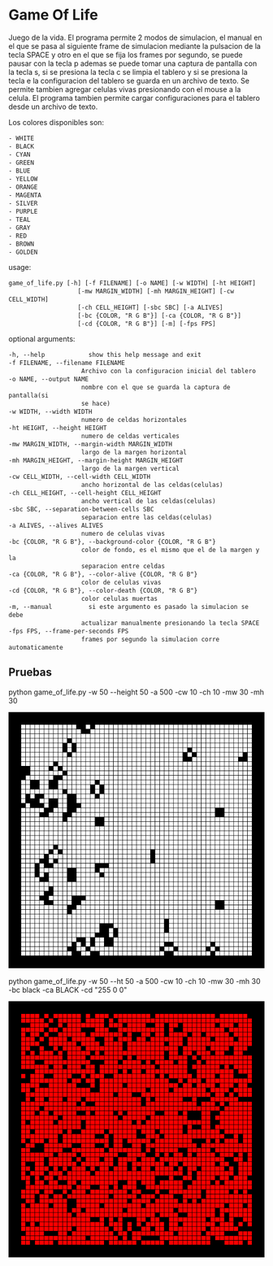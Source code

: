# Game Of Life

Juego de la vida. El programa permite 2 modos de simulacion, el
manual en el que se pasa al siguiente frame de simulacion mediante la pulsacion
de la tecla SPACE y otro en el que se fija los frames por segundo, se puede
pausar con la tecla p ademas se puede tomar una captura de pantalla con la
tecla s, si se presiona la tecla c se limpia el tablero y si se presiona la
tecla e la configuracion del tablero se guarda en un archivo de texto. Se
permite tambien agregar celulas vivas presionando con el mouse a la celula. El
programa tambien permite cargar configuraciones para el tablero desde un
archivo de texto.

Los colores disponibles son:

    - WHITE
    - BLACK
    - CYAN
    - GREEN
    - BLUE
    - YELLOW
    - ORANGE
    - MAGENTA
    - SILVER
    - PURPLE
    - TEAL
    - GRAY
    - RED
    - BROWN
    - GOLDEN

usage:

    game_of_life.py [-h] [-f FILENAME] [-o NAME] [-w WIDTH] [-ht HEIGHT]
                       [-mw MARGIN_WIDTH] [-mh MARGIN_HEIGHT] [-cw CELL_WIDTH]
                       [-ch CELL_HEIGHT] [-sbc SBC] [-a ALIVES]
                       [-bc {COLOR, "R G B"}] [-ca {COLOR, "R G B"}]
                       [-cd {COLOR, "R G B"}] [-m] [-fps FPS]


optional arguments:

    -h, --help            show this help message and exit
    -f FILENAME, --filename FILENAME
                        Archivo con la configuracion inicial del tablero
    -o NAME, --output NAME
                        nombre con el que se guarda la captura de pantalla(si
                        se hace)
    -w WIDTH, --width WIDTH
                        numero de celdas horizontales
    -ht HEIGHT, --height HEIGHT
                        numero de celdas verticales
    -mw MARGIN_WIDTH, --margin-width MARGIN_WIDTH
                        largo de la margen horizontal
    -mh MARGIN_HEIGHT, --margin-height MARGIN_HEIGHT
                        largo de la margen vertical
    -cw CELL_WIDTH, --cell-width CELL_WIDTH
                        ancho horizontal de las celdas(celulas)
    -ch CELL_HEIGHT, --cell-height CELL_HEIGHT
                        ancho vertical de las celdas(celulas)
    -sbc SBC, --separation-between-cells SBC
                        separacion entre las celdas(celulas)
    -a ALIVES, --alives ALIVES
                        numero de celulas vivas
    -bc {COLOR, "R G B"}, --background-color {COLOR, "R G B"}
                        color de fondo, es el mismo que el de la margen y la
                        separacion entre celdas
    -ca {COLOR, "R G B"}, --color-alive {COLOR, "R G B"}
                        color de celulas vivas
    -cd {COLOR, "R G B"}, --color-death {COLOR, "R G B"}
                        color celulas muertas
    -m, --manual          si este argumento es pasado la simulacion se debe
                        actualizar manualmente presionando la tecla SPACE
    -fps FPS, --frame-per-seconds FPS
                        frames por segundo la simulacion corre automaticamente



## Pruebas

python game_of_life.py -w 50 --height 50 -a 500 -cw 10 -ch 10 -mw 30 -mh 30

![](https://github.com/Luispapiernik/Automatas/blob/master/GameOfLife/Images/gameoflife.png)


python game_of_life.py -w 50 --ht 50 -a 500 -cw 10 -ch 10 -mw 30 -mh 30 -bc black -ca BLACK -cd "255 0 0"

![](https://github.com/Luispapiernik/Automatas/blob/master/GameOfLife/Images/gameoflife0.png)
